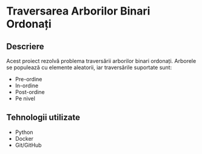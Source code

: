 # Traversarea Arborilor Binari Ordonați
## Descriere
Acest proiect rezolvă problema traversării arborilor binari ordonați. Arborele se populează cu elemente aleatorii, iar traversările suportate sunt:
- Pre-ordine
- In-ordine
- Post-ordine
- Pe nivel
## Tehnologii utilizate
- Python
- Docker
- Git/GitHub

